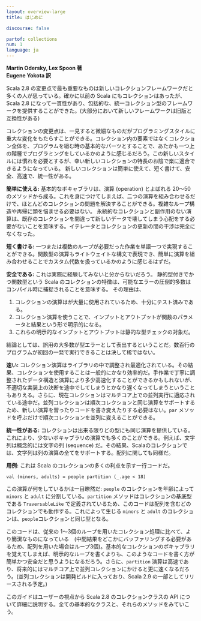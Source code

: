 ```yaml
---
layout: overview-large
title: はじめに

discourse: false

partof: collections
num: 1
language: ja
---
```


**Martin Odersky, Lex Spoon 著**<br>
**Eugene Yokota 訳**  

Scala 2.8 の変更点で最も重要なものは新しいコレクションフレームワークだと多くの人が思っている。確かに以前の Scala にもコレクションはあったが、Scala 2.8 になって一貫性があり、包括的な、統一コレクション型のフレームワークを提供することができた。(大部分において新しいフレームワークは旧版と互換性がある)

コレクションの変更点は、一見すると微細なものだがプログラミングスタイルに重大な変化をもたらすことができる。コレクション内の要素ではなくコレクション全体を、プログラムを組む時の基本的なパーツとすることで、あたかも一つ上の階層でプログラミングをしているかのように感じるだろう。この新しいスタイルには慣れを必要とするが、幸い新しいコレクションの特長のお陰で楽に適合できるようになっている。
新しいコレクションは簡単に使えて、短く書けて、安全、高速で、統一性がある。

**簡単に使える:** 基本的なボキャブラリは、演算 (operation) とよばれる 20〜50 のメソッドから成る。これを身につけてしまえば、二つの演算を組み合わせるだけで、ほとんどのコレクションの問題を解決することができる。複雑なループ構造や再帰に頭を悩ませる必要はない。
永続的なコレクションと副作用のない演算は、既存のコレクションを間違って新しいデータで壊してしまう心配をする必要がないことを意味する。イテレータとコレクションの更新の間の干渉は完全になくなった。

**短く書ける:** 一つまたは複数のループが必要だった作業を単語一つで実現することができる。関数型の演算もライトウェイトな構文で表現でき、簡単に演算を組み合わせることでカスタム代数を扱っているかのように感じるはずだ。 

**安全である:** これは実際に経験してみないと分からないだろう。
静的型付きでかつ関数型という Scala のコレクションの特徴は、可能なエラーの圧倒的多数はコンパイル時に捕捉されることを意味する。
その理由は、

<ol>
<li>コレクションの演算はが大量に使用されているため、十分にテスト済みである。</li>
<li>コレクション演算を使うことで、インプットとアウトプットが関数のパラメータと結果という形で明示的になる。</li>
<li>これらの明示的なインプットとアウトプットは静的な型チェックの対象だ。</li>
</ol>

結論としては、誤用の大多数が型エラーとして表出するということだ。数百行のプログラムが初回の一発で実行できることは決して稀ではない。

**速い:** コレクション演算はライブラリの中で調整され最適化されている。その結果、コレクションを使用することは一般的にかなり効率的だ。手作業で丁寧に調整されたデータ構造と演算により多少高速化することができるかもしれないが、不適切な実装上の決断を途中でしてしまうとかなり遅くなってしまうということもありえる。さらに、現在コレクションはマルチコア上での並列実行に適応されている途中だ。並列コレクションは順次コレクションと同じ演算をサポートするため、新しい演算を習ったりコードを書き変えたりする必要はない。`par` メソッドを呼ぶだけで順次コレクションを並列に変えることができる。

**統一性がある:** コレクションは出来る限りどの型にも同じ演算を提供している。これにより、少ないボキャブラリの演算でも多くのことができる。例えば、文字列は概念的には文字の列 (sequence) だ。その結果、Scalaのコレクションでは、文字列は列の演算の全てをサポートする。配列に関しても同様だ。

**用例:** これは Scala のコレクションの多くの利点を示す一行コードだ。

    val (minors, adults) = people partition (_.age < 18)

この演算が何をしているかは一目瞭然だ: `people` のコレクションを年齢によって　`minors` と `adult` に分割している。`partition` メソッドはコレクションの基底型である `TraversableLike` で定義されているため、このコードは配列を含むどのコレクションでも動作する。これによって生じる `minors` と `adult` のコレクションは、`people`コレクションと同じ型となる。

このコードは、従来の 1〜3個のループを用いたコレクション処理に比べて、より簡潔なものになっている　(中間結果をどこかにバッファリングする必要があるため、配列を用いた場合はループ3個)。基本的なコレクションのボキャブラリを覚えてしまえば、明示的なループを書くよりも、このようなコードを書く方が簡単かつ安全だと思うようになるだろう。さらに、`partition` 演算は高速であり、将来的にはマルチコア上で並列コレクションにかけると更に速くなるだろう。(並列コレクションは開発ビルドに入っており、Scala 2.9 の一部としてリリースされる予定。)

このガイドはユーザーの視点から Scala 2.8 のコレクションクラスの API について詳細に説明する。全ての基本的なクラスと、それらのメソッドをみていこう。

